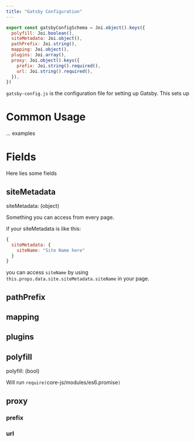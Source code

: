 ```yaml
---
title: "Gatsby Configuration"
---
```


```javascript
export const gatsbyConfigSchema = Joi.object().keys({
  polyfill: Joi.boolean(),
  siteMetadata: Joi.object(),
  pathPrefix: Joi.string(),
  mapping: Joi.object(),
  plugins: Joi.array(),
  proxy: Joi.object().keys({
    prefix: Joi.string().required(),
    url: Joi.string().required(),
  }),
})
```

`gatsby-config.js` is the configuration file for setting up Gatsby. This sets up 


# Common Usage
... examples

# Fields
Here lies some fields

## siteMetadata

siteMetadata: (object)

Something you can access from every page.

if your siteMetadata is like this:

```javascript
{
  siteMetadata: {
    siteName: "Site Name here"
  }
}
```

you can access `siteName` by using `this.props.data.site.siteMetadata.siteName` in your page.

## pathPrefix
## mapping
## plugins
## polyfill

polyfill: (bool)

Will run `require(`core-js/modules/es6.promise`)`

## proxy
### prefix
### url


